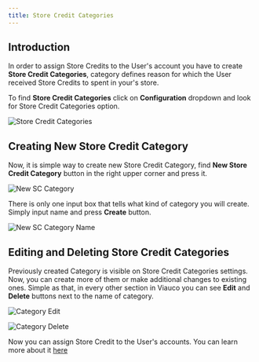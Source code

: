 ```yaml
---
title: Store Credit Categories
---
```


## Introduction

In order to assign Store Credits to the User's account you have to create **Store Credit Categories**, category defines reason for which the User received Store Credits to spent in your's store.

To find **Store Credit Categories** click on **Configuration** dropdown and look for Store Credit Categories option.

![Store Credit Categories](../../../images/user/config/store_credit_categories.jpg)

## Creating New Store Credit Category

Now, it is simple way to create new Store Credit Category, find **New Store Credit Category** button in the right upper corner and press it.

![New SC Category](../../../images/user/config/new_sc_category.jpg)

There is only one input box that tells what kind of category you will create. Simply input name and press **Create** button.

![New SC Category Name](../../../images/user/config/new_sc_category_name.jpg)

## Editing and Deleting Store Credit Categories

Previously created Category is visible on Store Credit Categories settings. Now, you can create more of them or make additional changes to existing ones.
Simple as that, in every other section in Viauco you can see **Edit** and **Delete** buttons next to the name of category.

![Category Edit](../../../images/user/config/category_edit_icon.jpg)

![Category Delete](../../../images/user/config/category_delete_icon.jpg)

Now you can assign Store Credit to the User's accounts. You can learn more about it [here](/user/users/editing_users.html)
